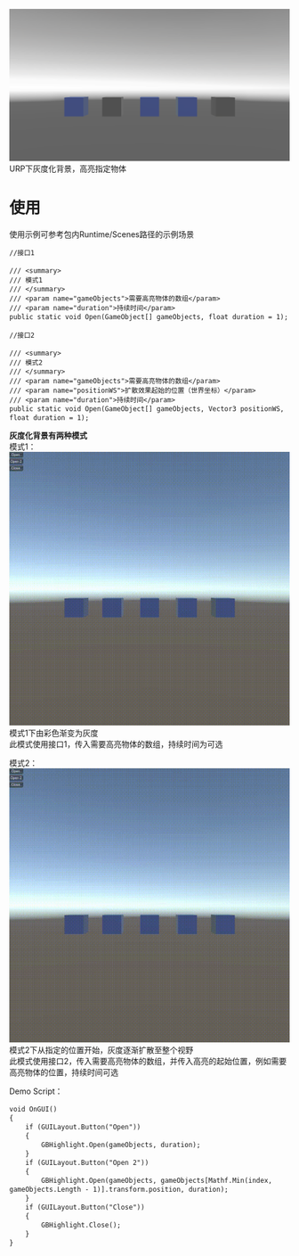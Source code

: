 ![](./Document/Preview.png)  
URP下灰度化背景，高亮指定物体  
# 使用
使用示例可参考包内Runtime/Scenes路径的示例场景  
```
//接口1

/// <summary>
/// 模式1
/// </summary>
/// <param name="gameObjects">需要高亮物体的数组</param>
/// <param name="duration">持续时间</param>
public static void Open(GameObject[] gameObjects, float duration = 1);

//接口2

/// <summary>
/// 模式2
/// </summary>
/// <param name="gameObjects">需要高亮物体的数组</param>
/// <param name="positionWS">扩散效果起始的位置（世界坐标）</param>
/// <param name="duration">持续时间</param>
public static void Open(GameObject[] gameObjects, Vector3 positionWS, float duration = 1);
```  
**灰度化背景有两种模式**  
模式1：  
![](./Document/Pattern1.gif)  
模式1下由彩色渐变为灰度  
此模式使用接口1，传入需要高亮物体的数组，持续时间为可选  

模式2：  
![](./Document/Pattern2.gif)  
模式2下从指定的位置开始，灰度逐渐扩散至整个视野  
此模式使用接口2，传入需要高亮物体的数组，并传入高亮的起始位置，例如需要高亮物体的位置，持续时间可选  

Demo Script：  
```
void OnGUI()
{
    if (GUILayout.Button("Open"))
    {
        GBHighlight.Open(gameObjects, duration);
    }
    if (GUILayout.Button("Open 2"))
    {
        GBHighlight.Open(gameObjects, gameObjects[Mathf.Min(index, gameObjects.Length - 1)].transform.position, duration);
    }
    if (GUILayout.Button("Close"))
    {
        GBHighlight.Close();
    }
}
```